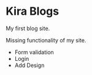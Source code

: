 # Kira Blogs
My first blog site.

Missing functionality of my site.
- Form validation
- Login
- Add Design
